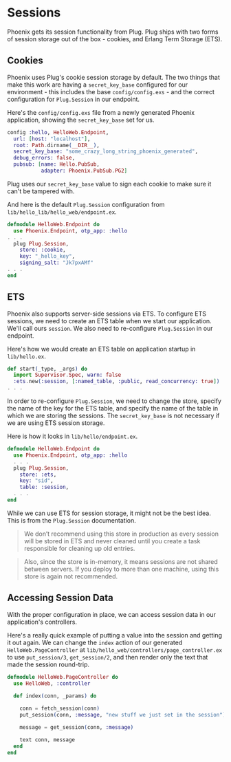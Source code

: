# Sessions

Phoenix gets its session functionality from Plug. Plug ships with two forms of session storage out of the box - cookies, and Erlang Term Storage (ETS).

## Cookies

Phoenix uses Plug's cookie session storage by default. The two things that make this work are having a `secret_key_base` configured for our environment - this includes the base `config/config.exs` - and the correct configuration for `Plug.Session` in our endpoint.

Here's the `config/config.exs` file from a newly generated Phoenix application, showing the `secret_key_base` set for us.

```elixir
config :hello, HelloWeb.Endpoint,
  url: [host: "localhost"],
  root: Path.dirname(__DIR__),
  secret_key_base: "some_crazy_long_string_phoenix_generated",
  debug_errors: false,
  pubsub: [name: Hello.PubSub,
           adapter: Phoenix.PubSub.PG2]
```

Plug uses our `secret_key_base` value to sign each cookie to make sure it can't be tampered with.

And here is the default `Plug.Session` configuration from `lib/hello_lib/hello_web/endpoint.ex`.

```elixir
defmodule HelloWeb.Endpoint do
  use Phoenix.Endpoint, otp_app: :hello
. . .
  plug Plug.Session,
    store: :cookie,
    key: "_hello_key",
    signing_salt: "Jk7pxAMf"
. . .
end
```

## ETS
Phoenix also supports server-side sessions via ETS. To configure ETS sessions, we need to create an ETS table when we start our application. We'll call ours `session`. We also need to re-configure `Plug.Session` in our endpoint.

Here's how we would create an ETS table on application startup in `lib/hello.ex`.

```elixir
def start(_type, _args) do
  import Supervisor.Spec, warn: false
  :ets.new(:session, [:named_table, :public, read_concurrency: true])
. . .
```

In order to re-configure `Plug.Session`, we need to change the store, specify the name of the key for the ETS table, and specify the name of the table in which we are storing the sessions. The `secret_key_base` is not necessary if we are using ETS session storage.

Here is how it looks in `lib/hello/endpoint.ex`.

```elixir
defmodule HelloWeb.Endpoint do
  use Phoenix.Endpoint, otp_app: :hello
  . . .
  plug Plug.Session,
    store: :ets,
    key: "sid",
    table: :session,
  . . .
end
```

While we can use ETS for session storage, it might not be the best idea. This is from the `Plug.Session` documentation.

> We don’t recommend using this store in production as every session will be stored in ETS and never cleaned until you create a task responsible for cleaning up old entries.

> Also, since the store is in-memory, it means sessions are not shared between servers. If you deploy to more than one machine, using this store is again not recommended.

## Accessing Session Data

With the proper configuration in place, we can access session data in our application's controllers.

Here's a really quick example of putting a value into the session and getting it out again. We can change the `index` action of our generated `HelloWeb.PageController` at `lib/hello_web/controllers/page_controller.ex` to use `put_session/3`, `get_session/2`, and then render only the text that made the session round-trip.

```elixir
defmodule HelloWeb.PageController do
  use HelloWeb, :controller

  def index(conn, _params) do
  
    conn = fetch_session(conn)
    put_session(conn, :message, "new stuff we just set in the session")

    message = get_session(conn, :message)

    text conn, message
  end
end
```
